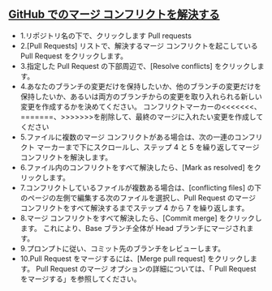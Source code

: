 ## [GitHub でのマージ コンフリクトを解決する](https://docs.github.com/ja/github/collaborating-with-pull-requests/addressing-merge-conflicts/resolving-a-merge-conflict-on-github)

* 1.リポジトリ名の下で、クリックします Pull requests
* 2.[Pull Requests] リストで、解決するマージ コンフリクトを起こしている Pull Request をクリックします。
* 3.指定した Pull Request の下部周辺で、[Resolve conflicts] をクリックします。
* 4.あなたのブランチの変更だけを保持したいか、他のブランチの変更だけを保持したいか、あるいは両方のブランチからの変更を取り入れられる新しい変更を作成するかを決めてください。 コンフリクトマーカーの<<<<<<<、=======、>>>>>>>を削除して、最終のマージに入れたい変更を作成してください
* 5.ファイルに複数のマージ コンフリクトがある場合は、次の一連のコンフリクト マーカーまで下にスクロールし、ステップ 4 と 5 を繰り返してマージ コンフリクトを解決します。
* 6.ファイル内のコンフリクトをすべて解決したら、[Mark as resolved] をクリックします。
* 7.コンフリクトしているファイルが複数ある場合は、[conflicting files] の下のページの左側で編集する次のファイルを選択し、Pull Request のマージ コンフリクトをすべて解決するまでステップ 4 から 7 を繰り返します。
* 8.マージ コンフリクトをすべて解決したら、[Commit merge] をクリックします。 これにより、Base ブランチ全体が Head ブランチにマージされます。
* 9.プロンプトに従い、コミット先のブランチをレビューします。
* 10.Pull Request をマージするには、[Merge pull request] をクリックします。 Pull Request のマージ オプションの詳細については、「 Pull Request をマージする」を参照してください。
